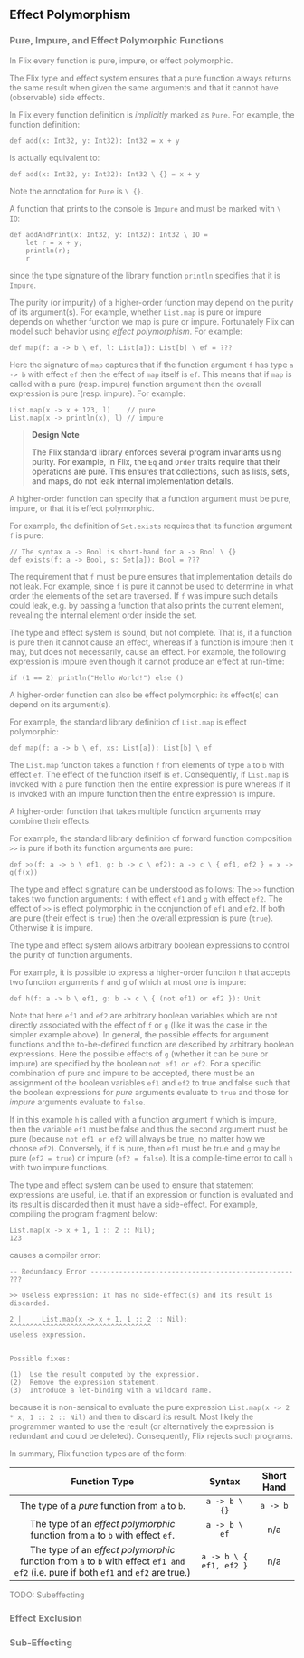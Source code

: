 ## Effect Polymorphism

<div style="color:gray">


### Pure, Impure, and Effect Polymorphic Functions

In Flix every function is pure, impure, or effect
polymorphic.

The Flix type and effect system ensures that a pure
function always returns the same result when given
the same arguments and that it cannot have
(observable) side effects.

In Flix every function definition is _implicitly_
marked as `Pure`.
For example, the function definition:

```flix
def add(x: Int32, y: Int32): Int32 = x + y
```

is actually equivalent to:

```flix
def add(x: Int32, y: Int32): Int32 \ {} = x + y
```

Note the annotation for `Pure` is `\ {}`.

A function that prints to the console is `Impure`
and must be marked with `\ IO`:

```flix
def addAndPrint(x: Int32, y: Int32): Int32 \ IO =
    let r = x + y;
    println(r);
    r
```

since the type signature of the library function
`println` specifies that it is `Impure`.

The purity (or impurity) of a higher-order function
may depend on the purity of its argument(s).
For example, whether `List.map` is pure or impure
depends on whether function we map is pure or
impure.
Fortunately Flix can model such behavior using
_effect polymorphism_.
For example:

```flix
def map(f: a -> b \ ef, l: List[a]): List[b] \ ef = ???
```

Here the signature of `map` captures that if the
function argument `f` has type `a -> b` with effect
`ef` then the effect of `map` itself is `ef`.
This means that if `map` is called with a pure
(resp. impure) function argument then the overall
expression is pure (resp. impure).
For example:

```flix
List.map(x -> x + 123, l)    // pure
List.map(x -> println(x), l) // impure
```

> **Design Note**
>
> The Flix standard library enforces several program
> invariants using purity.
> For example, in Flix, the `Eq` and `Order` traits
> require that their operations are pure.
> This ensures that collections, such as lists, sets,
> and maps, do not leak internal implementation
> details.


A higher-order function can specify that a function
argument must be pure, impure, or that it is effect
polymorphic.

For example, the definition of `Set.exists` requires
that its function argument `f` is pure:

```flix
// The syntax a -> Bool is short-hand for a -> Bool \ {}
def exists(f: a -> Bool, s: Set[a]): Bool = ???
```

The requirement that `f` must be pure ensures that
implementation details do not leak.
For example, since `f` is pure it cannot be used to
determine in what order the elements of the set are
traversed.
If `f` was impure such details could leak, e.g. by
passing a function that also prints the current
element, revealing the internal element order inside
the set.

The type and effect system is sound, but not
complete.
That is, if a function is pure then it cannot cause
an effect, whereas if a function is impure then it
may, but does not necessarily, cause an effect.
For example, the following expression is impure even
though it cannot produce an effect at run-time:

```flix
if (1 == 2) println("Hello World!") else ()
```

A higher-order function can also be effect
polymorphic: its effect(s) can depend on its
argument(s).

For example, the standard library definition of
`List.map` is effect polymorphic:

```flix
def map(f: a -> b \ ef, xs: List[a]): List[b] \ ef
```

The `List.map` function takes a function `f` from
elements of type `a` to `b` with effect `ef`.
The effect of the function itself is `ef`.
Consequently, if `List.map` is invoked with a pure
function then the entire expression is pure whereas
if it is invoked with an impure function then the
entire expression is impure.

A higher-order function that takes multiple function
arguments may combine their effects.

For example, the standard library definition of
forward function composition `>>` is pure if both its
function arguments are pure:

```flix
def >>(f: a -> b \ ef1, g: b -> c \ ef2): a -> c \ { ef1, ef2 } = x -> g(f(x))
```

The type and effect signature can be understood as
follows: The `>>` function takes two function
arguments: `f` with effect `ef1` and `g` with
effect `ef2`.
The effect of `>>` is effect polymorphic in the
conjunction of `ef1` and `ef2`.
If both are pure (their effect is `true`) then the
overall expression is pure (`true`).
Otherwise it is impure.

The type and effect system allows arbitrary boolean
expressions to control the purity of function
arguments.

For example, it is possible to express a higher-order
function `h` that accepts two function arguments `f`
and `g` of which at most one is impure:

```flix
def h(f: a -> b \ ef1, g: b -> c \ { (not ef1) or ef2 }): Unit
```

Note that here `ef1` and `ef2` are arbitrary boolean
variables which are not directly associated with the
effect of `f` or `g` (like it was the case in the
simpler example above).
In general, the possible effects for argument
functions and the to-be-defined function are described
by arbitrary boolean expressions.
Here the possible effects of `g` (whether it can be
pure or impure) are specified by the boolean
`not ef1 or ef2`.
For a specific combination of pure and impure to be
accepted, there must be an assignment of the boolean
variables `ef1` and `ef2` to true and false such that
the boolean expressions for _pure_ arguments evaluate
to `true` and those for _impure_ arguments evaluate to
`false`.

If in this example `h` is called with a function
argument `f` which is impure, then the variable `ef1`
must be false and thus the second argument must be
pure (because `not ef1 or ef2` will always be true,
no matter how we choose `ef2`).
Conversely, if `f` is pure, then `ef1` must be true
and `g` may be pure (`ef2 = true`) or impure
(`ef2 = false`).
It is a compile-time error to call `h` with two impure
functions.

The type and effect system can be used to ensure that
statement expressions are useful, i.e. that if an
expression or function is evaluated and its result is
discarded then it must have a side-effect.
For example, compiling the program fragment below:

```flix
List.map(x -> x + 1, 1 :: 2 :: Nil);
123
```

causes a compiler error:

```
-- Redundancy Error -------------------------------------------------- ???

>> Useless expression: It has no side-effect(s) and its result is discarded.

2 |     List.map(x -> x + 1, 1 :: 2 :: Nil);
^^^^^^^^^^^^^^^^^^^^^^^^^^^^^^^^^^^
useless expression.


Possible fixes:

(1)  Use the result computed by the expression.
(2)  Remove the expression statement.
(3)  Introduce a let-binding with a wildcard name.
```

because it is non-sensical to evaluate the pure
expression
`List.map(x -> 2 * x, 1 :: 2 :: Nil)` and then to
discard its result.
Most likely the programmer wanted to use the result
(or alternatively the expression is redundant and
could be deleted).
Consequently, Flix rejects such programs.

In summary, Flix function types are of the form:

|                                                            Function Type                                                             |         Syntax          | Short Hand |
| :----------------------------------------------------------------------------------------------------------------------------------: | :---------------------: | :--------: |
|                                            The type of a _pure_ function from `a` to `b`.                                            |      `a -> b \ {}`      |  `a -> b`  |
|                            The type of an _effect polymorphic_ function from `a` to `b` with effect `ef`.                            |      `a -> b \ ef`      |    n/a     |
| The type of an _effect polymorphic_ function from `a` to `b` with effect `ef1 and ef2` (i.e. pure if both `ef1` and `ef2` are true.) | `a -> b \ { ef1, ef2 }` |    n/a     |

TODO: Subeffecting

### Effect Exclusion

### Sub-Effecting

</div>